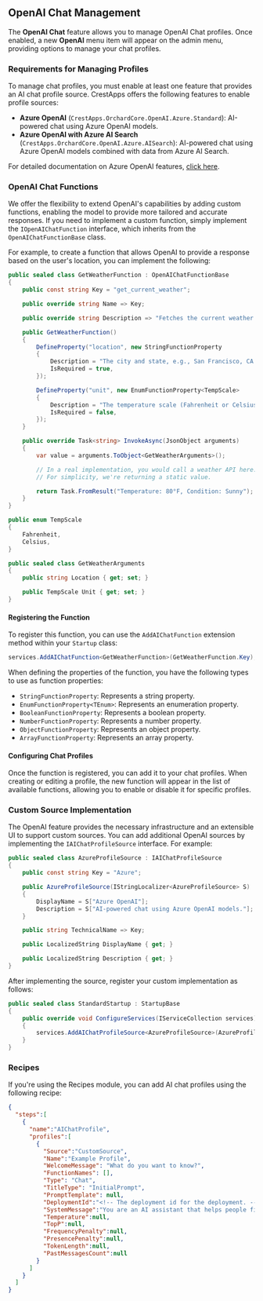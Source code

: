 ## OpenAI Chat Management

The **OpenAI Chat** feature allows you to manage OpenAI Chat profiles. Once enabled, a new **OpenAI** menu item will appear on the admin menu, providing options to manage your chat profiles.

### Requirements for Managing Profiles

To manage chat profiles, you must enable at least one feature that provides an AI chat profile source. CrestApps offers the following features to enable profile sources:

- **Azure OpenAI** (`CrestApps.OrchardCore.OpenAI.Azure.Standard`): AI-powered chat using Azure OpenAI models.
- **Azure OpenAI with Azure AI Search** (`CrestApps.OrchardCore.OpenAI.Azure.AISearch`): AI-powered chat using Azure OpenAI models combined with data from Azure AI Search.

For detailed documentation on Azure OpenAI features, [click here](../CrestApps.OrchardCore.OpenAI.Azure/README.md).

### OpenAI Chat Functions

We offer the flexibility to extend OpenAI's capabilities by adding custom functions, enabling the model to provide more tailored and accurate responses. If you need to implement a custom function, simply implement the `IOpenAIChatFunction` interface, which inherits from the `OpenAIChatFunctionBase` class.

For example, to create a function that allows OpenAI to provide a response based on the user's location, you can implement the following:

```csharp
public sealed class GetWeatherFunction : OpenAIChatFunctionBase
{
    public const string Key = "get_current_weather";

    public override string Name => Key;

    public override string Description => "Fetches the current weather for a specified location.";

    public GetWeatherFunction()
    {
        DefineProperty("location", new StringFunctionProperty
        {
            Description = "The city and state, e.g., San Francisco, CA.",
            IsRequired = true,
        });

        DefineProperty("unit", new EnumFunctionProperty<TempScale>
        {
            Description = "The temperature scale (Fahrenheit or Celsius) to use.",
            IsRequired = false,
        });
    }

    public override Task<string> InvokeAsync(JsonObject arguments)
    {
        var value = arguments.ToObject<GetWeatherArguments>();

        // In a real implementation, you would call a weather API here.
        // For simplicity, we're returning a static value.

        return Task.FromResult("Temperature: 80°F, Condition: Sunny");
    }
}

public enum TempScale
{
    Fahrenheit,
    Celsius,
}

public sealed class GetWeatherArguments
{
    public string Location { get; set; }

    public TempScale Unit { get; set; }
}
```

#### Registering the Function

To register this function, you can use the `AddAIChatFunction` extension method within your `Startup` class:

```csharp
services.AddAIChatFunction<GetWeatherFunction>(GetWeatherFunction.Key);
```

When defining the properties of the function, you have the following types to use as function properties:

- `StringFunctionProperty`: Represents a string property.
- `EnumFunctionProperty<TEnum>`: Represents an enumeration property.
- `BooleanFunctionProperty`: Represents a boolean property.
- `NumberFunctionProperty`: Represents a number property.
- `ObjectFunctionProperty`: Represents an object property.
- `ArrayFunctionProperty`: Represents an array property.

#### Configuring Chat Profiles

Once the function is registered, you can add it to your chat profiles. When creating or editing a profile, the new function will appear in the list of available functions, allowing you to enable or disable it for specific profiles.

### Custom Source Implementation

The OpenAI feature provides the necessary infrastructure and an extensible UI to support custom sources. You can add additional OpenAI sources by implementing the `IAIChatProfileSource` interface. For example:

```csharp
public sealed class AzureProfileSource : IAIChatProfileSource
{
    public const string Key = "Azure";

    public AzureProfileSource(IStringLocalizer<AzureProfileSource> S)
    {
        DisplayName = S["Azure OpenAI"];
        Description = S["AI-powered chat using Azure OpenAI models."];
    }

    public string TechnicalName => Key;

    public LocalizedString DisplayName { get; }

    public LocalizedString Description { get; }
}
```

After implementing the source, register your custom implementation as follows:

```csharp
public sealed class StandardStartup : StartupBase
{
    public override void ConfigureServices(IServiceCollection services)
    {
        services.AddAIChatProfileSource<AzureProfileSource>(AzureProfileSource.Key);
    }
}
```

### Recipes

If you're using the Recipes module, you can add AI chat profiles using the following recipe:

```json
{
  "steps":[
    {
      "name":"AIChatProfile",
      "profiles":[
        {
          "Source":"CustomSource",
          "Name":"Example Profile",
          "WelcomeMessage": "What do you want to know?",
          "FunctionNames": [],
          "Type": "Chat",
          "TitleType": "InitialPrompt",
          "PromptTemplate": null,
          "DeploymentId":"<!-- The deployment id for the deployment. -->",
          "SystemMessage":"You are an AI assistant that helps people find information.",
          "Temperature":null,
          "TopP":null,
          "FrequencyPenalty":null,
          "PresencePenalty":null,
          "TokenLength":null,
          "PastMessagesCount":null
        }
      ]
    }
  ]
}
```
